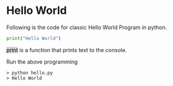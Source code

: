# Hello World

Following is the code for classic Hello World Program in python.

```python
print("Hello World")

```
<mark style="background-color: lightgray">print</mark>  is a function that prints text to the console.

Run the above programming

```
> python hello.py
> Hello World
```

